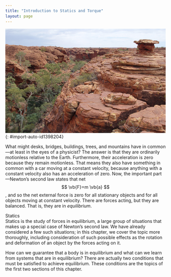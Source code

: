 ```yaml
---
title: "Introduction to Statics and Torque"
layout: page
---
```





![Layered rock formation.](../resources/Figure_10_00_01_D.jpg "On a short time scale, rocks like these in Australia&#x2019;s Kings Canyon are static, or motionless relative to the Earth.  (credit: freeaussiestock.com)")
{: #import-auto-id1398204}

What might desks, bridges, buildings, trees, and mountains have in common—at
least in the eyes of a physicist? The answer is that they are ordinarily
motionless relative to the Earth. Furthermore, their acceleration is zero
because they remain motionless. That means they also have something in common
with a car moving at a constant velocity, because anything with a constant
velocity also has an acceleration of zero. Now, the important part—Newton’s
second law states that net $$ \vb{F}=m \vb{a} $$, and so the net external force is zero for
all stationary objects and for all objects moving at constant velocity. There
are forces acting, but they are balanced. That is, they are in *equilibrium*.

<div class="note" data-has-label="true" data-label="" markdown="1">
<div class="title">
Statics
</div>
Statics is the study of forces in equilibrium, a large group of situations that makes up a special case of Newton’s second law. We have already considered a few such situations; in this chapter, we cover the topic more thoroughly, including consideration of such possible effects as the rotation and deformation of an object by the forces acting on it.

</div>

How can we guarantee that a body is in equilibrium and what can we learn from
systems that are in equilibrium? There are actually two conditions that must be
satisfied to achieve equilibrium. These conditions are the topics of the first
two sections of this chapter.
